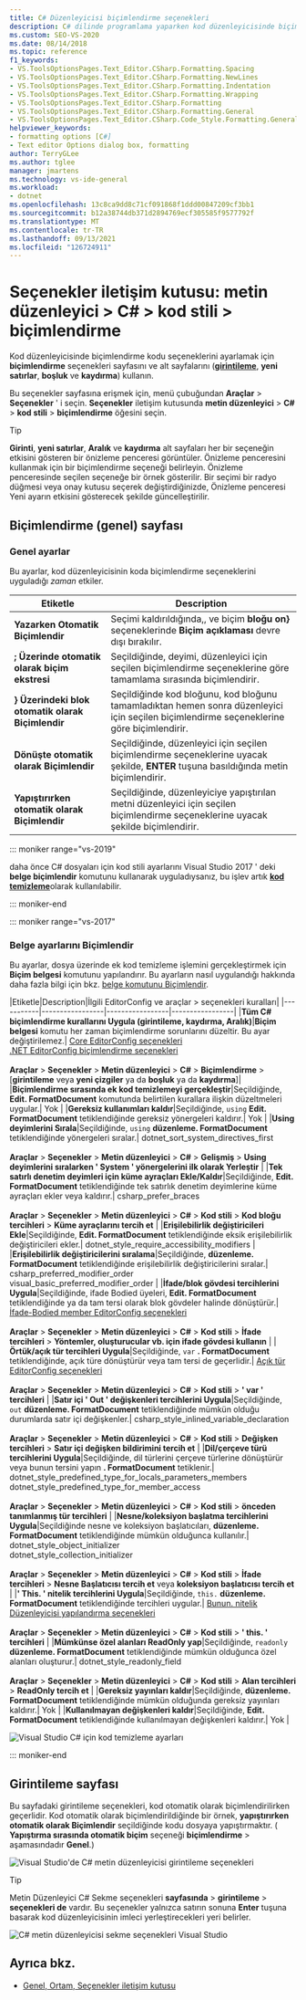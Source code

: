 ```yaml
---
title: C# Düzenleyicisi biçimlendirme seçenekleri
description: C# dilinde programlama yaparken kod düzenleyicisinde biçimlendirme seçeneklerini ayarlamak için biçimlendirme seçenekleri sayfasını ve alt sayfalarını nasıl kullanacağınızı öğrenin.
ms.custom: SEO-VS-2020
ms.date: 08/14/2018
ms.topic: reference
f1_keywords:
- VS.ToolsOptionsPages.Text_Editor.CSharp.Formatting.Spacing
- VS.ToolsOptionsPages.Text_Editor.CSharp.Formatting.NewLines
- VS.ToolsOptionsPages.Text_Editor.CSharp.Formatting.Indentation
- VS.ToolsOptionsPages.Text_Editor.CSharp.Formatting.Wrapping
- VS.ToolsOptionsPages.Text_Editor.CSharp.Formatting
- VS.ToolsOptionsPages.Text_Editor.CSharp.Formatting.General
- VS.ToolsOptionsPages.Text_Editor.CSharp.Code_Style.Formatting.General
helpviewer_keywords:
- formatting options [C#]
- Text editor Options dialog box, formatting
author: TerryGLee
ms.author: tglee
manager: jmartens
ms.technology: vs-ide-general
ms.workload:
- dotnet
ms.openlocfilehash: 13c8ca9dd8c71cf091868f1ddd00847209cf3bb1
ms.sourcegitcommit: b12a38744db371d2894769ecf305585f9577792f
ms.translationtype: MT
ms.contentlocale: tr-TR
ms.lasthandoff: 09/13/2021
ms.locfileid: "126724911"
---
```

# <a name="options-dialog-box-text-editor--c--code-style--formatting"></a>Seçenekler iletişim kutusu: metin düzenleyici \> C# \> kod stili \> biçimlendirme

Kod düzenleyicisinde biçimlendirme kodu seçeneklerini ayarlamak için **biçimlendirme** seçenekleri sayfasını ve alt sayfalarını ([**girintileme**](#indentation-page), **yeni satırlar**, **boşluk** ve **kaydırma**) kullanın.

Bu seçenekler sayfasına erişmek için, menü çubuğundan **Araçlar**  >  **Seçenekler** ' i seçin. **Seçenekler** iletişim kutusunda **metin düzenleyici**  >  **C#**  >  **kod stili**  >  **biçimlendirme** öğesini seçin.

> [!TIP]
> **Girinti**, **yeni satırlar**, **Aralık** ve **kaydırma** alt sayfaları her bir seçeneğin etkisini gösteren bir önizleme penceresi görüntüler. Önizleme penceresini kullanmak için bir biçimlendirme seçeneği belirleyin. Önizleme penceresinde seçilen seçeneğe bir örnek gösterilir. Bir seçimi bir radyo düğmesi veya onay kutusu seçerek değiştirdiğinizde, Önizleme penceresi Yeni ayarın etkisini gösterecek şekilde güncelleştirilir.

## <a name="formatting-general-page"></a>Biçimlendirme (genel) sayfası

### <a name="general-settings"></a>Genel ayarlar

Bu ayarlar, kod düzenleyicisinin koda biçimlendirme seçeneklerini uyguladığı *zaman* etkiler.

|Etiketle|Description|
|-----------|-----------------|
|**Yazarken Otomatik Biçimlendir**|Seçimi kaldırıldığında,, ve biçim **bloğu on}** seçeneklerinde **Biçim açıklaması** devre dışı bırakılır.|
|**; Üzerinde otomatik olarak biçim ekstresi**|Seçildiğinde, deyimi, düzenleyici için seçilen biçimlendirme seçeneklerine göre tamamlama sırasında biçimlendirir.|
|**} Üzerindeki blok otomatik olarak Biçimlendir**|Seçildiğinde kod bloğunu, kod bloğunu tamamladıktan hemen sonra düzenleyici için seçilen biçimlendirme seçeneklerine göre biçimlendirir.|
|**Dönüşte otomatik olarak Biçimlendir**|Seçildiğinde, düzenleyici için seçilen biçimlendirme seçeneklerine uyacak şekilde, **ENTER** tuşuna basıldığında metin biçimlendirir.|
|**Yapıştırırken otomatik olarak Biçimlendir**|Seçildiğinde, düzenleyiciye yapıştırılan metni düzenleyici için seçilen biçimlendirme seçeneklerine uyacak şekilde biçimlendirir.|

::: moniker range="vs-2019"

daha önce C# dosyaları için kod stili ayarlarını Visual Studio 2017 ' deki **belge biçimlendir** komutunu kullanarak uyguladıysanız, bu işlev artık [**kod temizleme**](../code-styles-and-code-cleanup.md#apply-code-styles)olarak kullanılabilir.

::: moniker-end

::: moniker range="vs-2017"

### <a name="format-document-settings"></a>Belge ayarlarını Biçimlendir

Bu ayarlar, dosya üzerinde ek kod temizleme işlemini gerçekleştirmek için **Biçim belgesi** komutunu yapılandırır. Bu ayarların nasıl uygulandığı hakkında daha fazla bilgi için bkz. [belge komutunu Biçimlendir](../code-styles-and-code-cleanup.md#apply-code-styles).

|Etiketle|Description|İlgili EditorConfig ve araçlar > seçenekleri kuralları|
|-----------|-----------------|-----------------|-----------------|
|**Tüm C# biçimlendirme kurallarını Uygula (girintileme, kaydırma, Aralık)**|**Biçim belgesi** komutu her zaman biçimlendirme sorunlarını düzeltir. Bu ayar değiştirilemez.| [Core EditorConfig seçenekleri](../../ide/create-portable-custom-editor-options.md)<br/>[.NET EditorConfig biçimlendirme seçenekleri](/dotnet/fundamentals/code-analysis/style-rules/formatting-rules)<br/><br/>**Araçlar**  >  **Seçenekler**  >  **Metin düzenleyici**  >  **C#**  >  **Biçimlendirme** > [**girintileme** veya **yeni çizgiler** ya da **boşluk** ya da **kaydırma**]|
|**Biçimlendirme sırasında ek kod temizlemeyi gerçekleştir**|Seçildiğinde, **Edit. FormatDocument** komutunda belirtilen kurallara ilişkin düzeltmeleri uygular.| Yok |
|**Gereksiz kullanımları kaldır**|Seçildiğinde, `using` **Edit. FormatDocument** tetiklendiğinde gereksiz yönergeleri kaldırır.| Yok |
|**Using deyimlerini Sırala**|Seçildiğinde, `using` **düzenleme. FormatDocument** tetiklendiğinde yönergeleri sıralar.| dotnet_sort_system_directives_first<br/><br/>**Araçlar**  >  **Seçenekler**  >  **Metin düzenleyici**  >  **C#**  >  **Gelişmiş**  >  **Using deyimlerini sıralarken ' System ' yönergelerini ilk olarak Yerleştir** |
|**Tek satırlı denetim deyimleri için küme ayraçları Ekle/Kaldır**|Seçildiğinde, **Edit. FormatDocument** tetiklendiğinde tek satırlık denetim deyimlerine küme ayraçları ekler veya kaldırır.| csharp_prefer_braces<br/><br/>**Araçlar**  >  **Seçenekler**  >  **Metin düzenleyici**  >  **C#**  >  **Kod stili**  >  **Kod bloğu tercihleri**  >  **Küme ayraçlarını tercih et** |
|**Erişilebilirlik değiştiricileri Ekle**|Seçildiğinde, **Edit. FormatDocument** tetiklendiğinde eksik erişilebilirlik değiştiricileri ekler.| dotnet_style_require_accessibility_modifiers |
|**Erişilebilirlik değiştiricilerini sıralama**|Seçildiğinde, **düzenleme. FormatDocument** tetiklendiğinde erişilebilirlik değiştiricilerini sıralar.| csharp_preferred_modifier_order<br/>visual_basic_preferred_modifier_order |
|**İfade/blok gövdesi tercihlerini Uygula**|Seçildiğinde, ifade Bodied üyeleri, **Edit. FormatDocument** tetiklendiğinde ya da tam tersi olarak blok gövdeler halinde dönüştürür.| [İfade-Bodied member EditorConfig seçenekleri](/dotnet/fundamentals/code-analysis/style-rules/language-rules#expression-bodied-members)<br/><br/>**Araçlar**  >  **Seçenekler**  >  **Metin düzenleyici**  >  **C#**  >  **Kod stili**  >  **İfade tercihleri**  >  **Yöntemler, oluşturucular vb. için ifade gövdesi kullanın** |
|**Örtük/açık tür tercihleri Uygula**|Seçildiğinde, `var` **. FormatDocument** tetiklendiğinde, açık türe dönüştürür veya tam tersi de geçerlidir.| [Açık tür EditorConfig seçenekleri](/dotnet/fundamentals/code-analysis/style-rules/language-rules#implicit-and-explicit-types)<br/><br/>**Araçlar**  >  **Seçenekler**  >  **Metin düzenleyici**  >  **C#**  >  **Kod stili**  >  **' var ' tercihleri** |
|**Satır içi ' Out ' değişkenleri tercihlerini Uygula**|Seçildiğinde, `out` **düzenleme. FormatDocument** tetiklendiğinde mümkün olduğu durumlarda satır içi değişkenler.| csharp_style_inlined_variable_declaration<br/><br/>**Araçlar**  >  **Seçenekler**  >  **Metin düzenleyici**  >  **C#**  >  **Kod stili**  >  **Değişken tercihleri**  >  **Satır içi değişken bildirimini tercih et** |
|**Dil/çerçeve türü tercihlerini Uygula**|Seçildiğinde, dil türlerini çerçeve türlerine dönüştürür veya bunun tersini yapın **. FormatDocument** tetiklenir.| dotnet_style_predefined_type_for_locals_parameters_members<br/>dotnet_style_predefined_type_for_member_access<br/><br/>**Araçlar**  >  **Seçenekler**  >  **Metin düzenleyici**  >  **C#**  >  **Kod stili**  >  **önceden tanımlanmış tür tercihleri** |
|**Nesne/koleksiyon başlatma tercihlerini Uygula**|Seçildiğinde nesne ve koleksiyon başlatıcıları, **düzenleme. FormatDocument** tetiklendiğinde mümkün olduğunca kullanılır.| dotnet_style_object_initializer<br/>dotnet_style_collection_initializer<br/><br/>**Araçlar**  >  **Seçenekler**  >  **Metin düzenleyici**  >  **C#**  >  **Kod stili**  >  **İfade tercihleri**  >  **Nesne Başlatıcısı tercih et** veya **koleksiyon başlatıcısı tercih et** |
|**' This. ' nitelik tercihlerini Uygula**|Seçildiğinde, `this.` **düzenleme. FormatDocument** tetiklendiğinde tercihleri uygular.| [Bunun. nitelik Düzenleyicisi yapılandırma seçenekleri](/dotnet/fundamentals/code-analysis/style-rules/language-rules#this-and-me)<br/><br/>**Araçlar**  >  **Seçenekler**  >  **Metin düzenleyici**  >  **C#**  >  **Kod stili**  >  **' this. ' tercihleri** |
|**Mümkünse özel alanları ReadOnly yap**|Seçildiğinde, `readonly` **düzenleme. FormatDocument** tetiklendiğinde mümkün olduğunca özel alanları oluşturur.| dotnet_style_readonly_field<br/><br/>**Araçlar**  >  **Seçenekler**  >  **Metin düzenleyici**  >  **C#**  >  **Kod stili**  >  **Alan tercihleri**  >  **ReadOnly tercih et** |
|**Gereksiz yayınları kaldır**|Seçildiğinde, **düzenleme. FormatDocument** tetiklendiğinde mümkün olduğunda gereksiz yayınları kaldırır.| Yok |
|**Kullanılmayan değişkenleri kaldır**|Seçildiğinde, **Edit. FormatDocument** tetiklendiğinde kullanılmayan değişkenleri kaldırır.| Yok |

![Visual Studio C# için kod temizleme ayarları](media/format-document-settings.png)

::: moniker-end

## <a name="indentation-page"></a>Girintileme sayfası

Bu sayfadaki girintileme seçenekleri, kod otomatik olarak biçimlendirilirken geçerlidir. Kod otomatik olarak biçimlendirildiğinde bir örnek, **yapıştırırken otomatik olarak Biçimlendir** seçildiğinde kodu dosyaya yapıştırmaktır. ( **Yapıştırma sırasında otomatik biçim** seçeneği **biçimlendirme**  >  aşamasındadır **Genel**.)

![Visual Studio'de C# metin düzenleyicisi girintileme seçenekleri](media/csharp-indentation-options.png)

> [!TIP]
> Metin Düzenleyici C# Sekme seçenekleri **sayfasında**  >  **girintileme**  >  **seçenekleri de** vardır. Bu seçenekler yalnızca satırın sonuna **Enter** tuşuna basarak kod düzenleyicisinin imleci yerleştirecekleri yeri belirler.
>
> ![C# metin düzenleyicisi sekme seçenekleri Visual Studio](media/csharp-tabs-options.png)

## <a name="see-also"></a>Ayrıca bkz.

- [Genel, Ortam, Seçenekler iletişim kutusu](../../ide/reference/general-environment-options-dialog-box.md)

